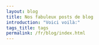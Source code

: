 ```yaml
---
layout: blog
title: Nos fabuleux posts de blog
introduction: "Voici voilà:"
tags_title: tags
permalink: /fr/blog/index.html
---
```

